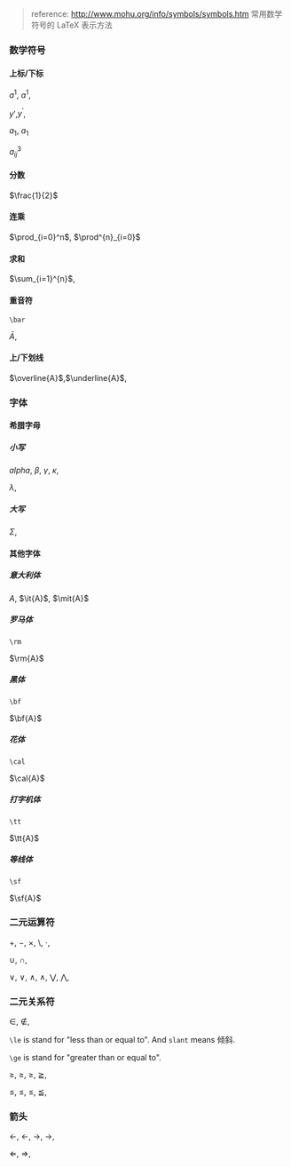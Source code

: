> reference: http://www.mohu.org/info/symbols/symbols.htm 常用数学符号的 LaTeX 表示方法



### 数学符号

#### 上标/下标

$a^1$, $a^{1}​$, 

$y'$,$y^{'}$,

$a_1$, $a_{1}$

$a^{3}_{ij}$

#### 分数

$\frac{1}{2}​$

#### 连乘

$\prod_{i=0}^n$, $\prod^{n}_{i=0}$

#### 求和

$\sum_{i=1}^{n}$, 

#### 重音符

`\bar`

$\bar{A}$, 

#### 上/下划线

$\overline{A}$,$\underline{A}$, 

### 字体

#### 希腊字母

##### 小写

$alpha$, $\beta$, $\gamma$, $\kappa$,

$\lambda$,

##### 大写

$\Sigma$, 

#### 其他字体

##### 意大利体

$A$, $\it{A}$, $\mit{A}$

##### 罗马体

`\rm`

$\rm{A}$

##### 黑体

`\bf`

$\bf{A}$

##### 花体

`\cal`

$\cal{A}$

##### 打字机体

`\tt`

$\tt{A}$

##### 等线体

`\sf`

$\sf{A}$

### 二元运算符

$+$, $-$, $\times$, $\setminus$, $\cdot$, 

$\cup$, $\cap$, 

$\vee$, $\lor$, $\wedge$, $\land$, $\bigvee$, $\bigwedge$, 

### 二元关系符

$\in$, $\notin$,



`\le` is stand for "less than or equal to".  And `slant` means 倾斜. 

`\ge` is stand for "greater than or equal to".

$\ge$, $\geq$, $\geqslant$, $\geqq$,

$\le$, $\leq$, $\leqslant$, $\leqq$,



### 箭头

$\leftarrow$, $\gets$, $\rightarrow$, $\to$,

$\Leftarrow$, $\Rightarrow$,

